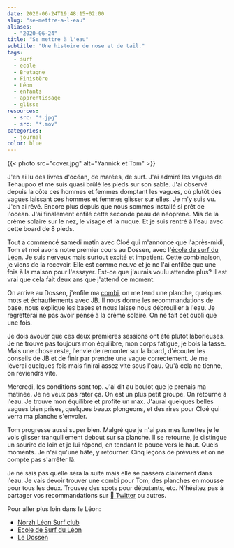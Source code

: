 ```yaml
---
date: 2020-06-24T19:48:15+02:00
slug: "se-mettre-a-l-eau"
aliases:
  - "2020-06-24"
title: "Se mettre à l'eau"
subtitle: "Une histoire de nose et de tail."
tags:
  - surf
  - ecole
  - Bretagne
  - Finistère
  - Léon
  - enfants
  - apprentissage
  - glisse
resources:
  - src: "*.jpg"
  - src: "*.mov"
categories:
  - journal
color: blue
---
```


{{< photo src="cover.jpg" alt="Yannick et Tom" >}}

J'en ai lu des livres d'océan, de marées, de surf. J'ai admiré les vagues de Tehaupoo et me suis quasi brûlé les pieds sur son sable. J'ai observé depuis la côte ces hommes et femmes domptant les vagues, où plutôt des vagues laissant ces hommes et femmes glisser sur elles. Je m'y suis vu. J'en ai rêvé. Encore plus depuis que nous sommes installé si prêt de l'océan. J'ai finalement enfilé cette seconde peau de néoprène. Mis de la crème solaire sur le nez, le visage et la nuque. Et je suis rentré à l'eau avec cette board de 8 pieds. 

Tout a commencé samedi matin avec Cloé qui m'annonce que l'après-midi, Tom et moi avons notre premier cours au Dossen, avec l'[école de surf du Léon](https://ecole-surf-leon.com). Je suis nerveux mais surtout excité et impatient. Cette combinaison, je viens de la recevoir. Elle est comme neuve et je ne l'ai enfilée que une fois à la maison pour l'essayer. Est-ce que j'aurais voulu attendre plus? Il est vrai que cela fait deux ans que j'attend ce moment.

On arrive au Dossen, j'enfile ma [combi](https://srface.com), on me tend une planche, quelques mots et échauffements avec JB. Il nous donne les recommandations de base, nous explique les bases et nous laisse nous débrouiller à l'eau. Je regretterai ne pas avoir pensé à la crème solaire. On ne fait cet oubli que une fois.

Je dois avouer que ces deux premières sessions ont été plutôt laborieuses. Je ne trouve pas toujours mon équilibre, mon corps fatigue, je bois la tasse. Mais une chose reste, l'envie de remonter sur la board, d'écouter les conseils de JB et de finir par prendre une vague correctement. Je me lèverai quelques fois mais finirai assez vite sous l'eau. Qu'à cela ne tienne, on reviendra vite.

Mercredi, les conditions sont top. J'ai dit au boulot que je prenais ma matinée. Je ne veux pas rater ça. On est un plus petit groupe. On retourne à l'eau. Je trouve mon équilibre et profite un max. J'aurai quelques belles vagues bien prises, quelques beaux plongeons, et des rires pour Cloé qui verra ma planche s'envoler. 

Tom progresse aussi super bien. Malgré que je n'ai pas mes lunettes je le vois glisser tranquillement debout sur sa planche. Il se retourne, je distingue un sourire de loin et je lui répond, en tendant le pouce vers le haut. Quels moments. Je n'ai qu'une hâte, y retourner. Cinq leçons de prévues et on ne compte pas s'arrêter là. 

Je ne sais pas quelle sera la suite mais elle se passera clairement dans l'eau. Je vais devoir trouver une combi pour Tom, des planches en mousse pour tous les deux. Trouvez des spots pour débutants, etc. N'hésitez pas à partager vos recommandations sur [🐥 Twitter](https://twitter.com/yann_ck) ou autres.

Pour aller plus loin dans le Léon:
- [Norzh Léon Surf club](http://norzhleonsurf.fr)
- [École de Surf du Léon](https://ecole-surf-leon.com)
- [Le Dossen](http://le-dossen.com)